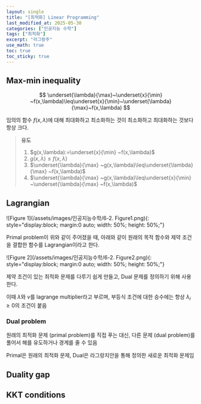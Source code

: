 ```yaml
---
layout: single
title: "[최적화] Linear Programming"
last_modified_at: 2025-05-30
categories: ["인공지능 수학"]
tags: ["최적화"]
excerpt: "라그랑주"
use_math: true
toc: true
toc_sticky: true
---
```


## Max-min inequality

$$
\underset{\lambda}{\max}~\underset{x}{\min} ~f(x,\lambda)\leq\underset{x}{\min}~\underset{\lambda}{\max}~f(x,\lambda)
$$

임의의 함수 $f(x,\lambda)$에 대해 최대화하고 최소화하는 것이 최소화하고 최대화하는 것보다 항상 크다.

> **유도**
>
> 1. $g(x,\lambda):=\underset{x}{\min} ~f(x,\lambda)$
> 2. $g(x,\lambda)\leq f(x,\lambda)$
> 3. $\underset{\lambda}{\max} ~g(x,\lambda)\leq\underset{\lambda}{\max} ~f(x,\lambda)$
> 4. $\underset{\lambda}{\max} ~g(x,\lambda)\leq\underset{x}{\min} ~\underset{\lambda}{\max} ~f(x,\lambda)$

## Lagrangian

![Figure 1](/assets/images/인공지능수학/6-2. Figure1.png){: style="display:block; margin:0 auto; width: 50%; height: 50%;"}

Primal problem이 위와 같이 주어졌을 때, 아래와 같이 원래의 목적 함수와 제약 조건을 결합한 함수를 Lagrangian이라고 한다.

![Figure 2](/assets/images/인공지능수학/6-2. Figure2.png){: style="display:block; margin:0 auto; width: 50%; height: 50%;"}

제약 조건이 있는 최적화 문제를 다루기 쉽게 만들고, Dual 문제를 정의하기 위해 사용한다.

이때 $\lambda$와 $\nu$를 lagrange multiplier라고 부르며, 부등식 조건에 대한 승수에는 항상 $\lambda_i\geq0$의 조건이 붙음

### Dual problem

원래의 최적화 문제 (primal problem)를 직접 푸는 대신, 다른 문제 (dual problem)를 풀어서 해를 유도하거나 경계를 줄 수 있음

Primal은 원래의 최적화 문제, Dual은 라그랑지안을 통해 정의한 새로운 최적화 문제임

## Duality gap

## KKT conditions
